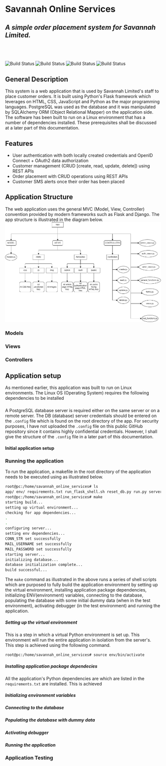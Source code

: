 # Savannah Online Services
## _A simple order placement system for Savannah Limited._

## _***<Image will come here>***_

![Build Status](https://img.shields.io/github/directory-file-count/samariwa/savannah_online_services?style=flat-square) ![Build Status](https://img.shields.io/github/languages/count/samariwa/savannah_online_services?color=red&style=flat-square) ![Build Status](https://img.shields.io/github/languages/top/samariwa/savannah_online_services?color=green&style=flat-square)
![Build Status](https://img.shields.io/github/contributors/samariwa/savannah_online_services?color=green&style=flat-square)

## General Description

This system is a web application that is used by Savannah Limited's staff to place customer orders. It is built using Python's Flask framework which leverages on HTML, CSS, JavaScript and Python as the major programming languages. PostgreSQL was used as the database and it was manipulated by SQLAlchemy ORM (Object Relational Mapper) on the application side. The software has been built to run on a Linux environment that has a number of dependencies installed. These prerequisites shall be discussed at a later part of this documentation.

## Features

- User authentication with both locally created credentials and OpenID Connect + OAuth2 data authorization
- Customer management (CRUD [create, read, update, delete]) using REST APIs
- Order placement with CRUD operations using REST APIs
- Customer SMS alerts once their order has been placed

## Application Structure

The web application uses the general MVC (Model, View, Controller) convention provided by modern frameworks such as Flask and Django. The app structure is illustrated in the diagram below.
![Alt](https://github.com/samariwa/savannah_online_services/blob/main/app_structure.png?raw=true)
### Models

### Views

### Controllers

## Application setup
As mentioned earlier, this application was built to run on Linux environments. The Linux OS (Operating System) requires the following dependencies to be installed
##### _***<List all dependencies from requirements.txt>***_
A PostgreSQL database server is required either on the same server or on a remote server. The DB (database) server credentials should be entered on the `.config` file which is found on the root directory of the app. For security purposes, I have not uploaded the `.config` file on this public GitHub repository since it contains highly confidential credentials. However, I shall give the structure of the `.config` file in a later part of this documentation.
#### Initial application setup

### Running the application
To run the application,  a makefile in the root directory of the application needs to be executed using as illustrated below.
```sh
root@pc:/home/savannah_online_services# ls
app/ env/ requirements.txt run_flask_shell.sh reset_db.py run.py server_config.sh make makefile run_flask_shell.sh __pycache__
root@pc:/home/savannah_online_services# make
starting build...
setting up virtual environment...
checking for app dependencies...
.
.
configuring server...
setting env dependencies...
CONN_STR set successfully
MAIL_USERNAME set successfully
MAIL_PASSWORD set successfully
starting server...
initializing database...
database initialization complete...
build successful...
```
The `make` command as illustrated in the above runs a series of shell scripts which are purposed to fully build the application environment by setting up the virtual environment, installing application package dependencies, initializing ENV(environment) variables, connecting to the database, populating the database with some initial dummy data (when in the test environment), activating debugger (in the test environment) and running the application.
##### Setting up the virtual environment
This is a step in which a virtual Python environment is set up. This environment will run the entire application in isolation from the server's. This step is achieved using the following command.
```sh
root@pc:/home/savannah_online_services# source env/bin/activate
```
##### Installing application package dependecies
All the application's Python dependencies are which are listed in the `requirements.txt` are installed. This is achieved 
##### Initializing environment variables

##### Connecting to the database

##### Populating the database with dummy data

##### Activating debugger

##### Running the application

### Application Testing


